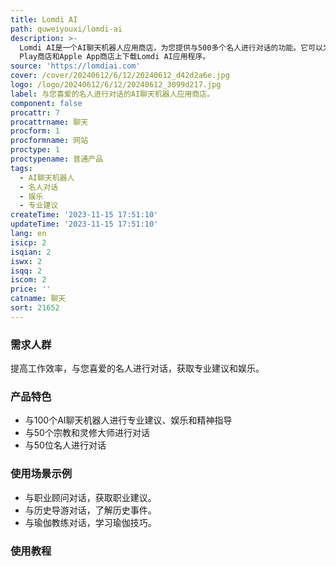 ```yaml
---
title: Lomdi AI
path: quweiyouxi/lomdi-ai
description: >-
  Lomdi AI是一个AI聊天机器人应用商店，为您提供与500多个名人进行对话的功能。它可以为您提供专业建议、娱乐和精神指导。您可以在Google
  Play商店和Apple App商店上下载Lomdi AI应用程序。
source: 'https://lomdiai.com'
cover: /cover/20240612/6/12/20240612_d42d2a6e.jpg
logo: /logo/20240612/6/12/20240612_3099d217.jpg
label: 与您喜爱的名人进行对话的AI聊天机器人应用商店。
component: false
procattr: 7
procattrname: 聊天
procform: 1
procformname: 网站
proctype: 1
proctypename: 普通产品
tags:
  - AI聊天机器人
  - 名人对话
  - 娱乐
  - 专业建议
createTime: '2023-11-15 17:51:10'
updateTime: '2023-11-15 17:51:10'
lang: en
isicp: 2
isqian: 2
iswx: 2
isqq: 2
iscom: 2
price: ''
catname: 聊天
sort: 21652
---
```




### 需求人群
提高工作效率，与您喜爱的名人进行对话，获取专业建议和娱乐。

### 产品特色
- 与100个AI聊天机器人进行专业建议、娱乐和精神指导
- 与50个宗教和灵修大师进行对话
- 与50位名人进行对话

### 使用场景示例
- 与职业顾问对话，获取职业建议。
- 与历史导游对话，了解历史事件。
- 与瑜伽教练对话，学习瑜伽技巧。

### 使用教程


  
